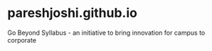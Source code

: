 # pareshjoshi.github.io
Go Beyond Syllabus - an initiative to bring innovation for campus to corporate
